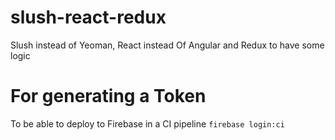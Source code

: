 # slush-react-redux
Slush instead of Yeoman, React instead Of Angular and Redux to have some logic

# For generating a Token 
To be able to deploy to Firebase in a CI pipeline
`firebase login:ci`
